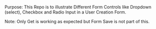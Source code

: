 Purpose:
This Repo is to illustrate Different Form Controls like Dropdown (select), Checkbox and Radio Input in a User Creation Form.

Note: Only Get is working as expected but Form Save is not part of this.